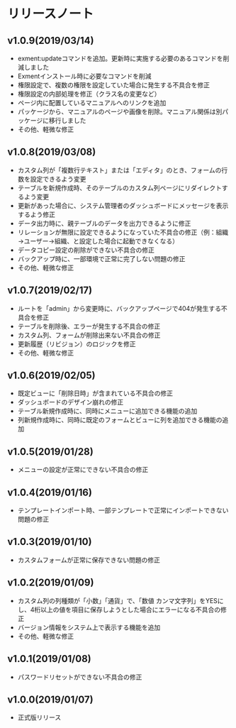 # リリースノート

## v1.0.9(2019/03/14)
- exment:updateコマンドを追加。更新時に実施する必要のあるコマンドを削減しました
- Exmentインストール時に必要なコマンドを削減
- 権限設定で、複数の権限を設定していた場合に発生する不具合を修正
- 権限設定の内部処理を修正（クラス名の変更など）
- ページ内に配置しているマニュアルへのリンクを追加
- パッケージから、マニュアルのページや画像を削除。マニュアル関係は別パッケージに移行しました
- その他、軽微な修正

## v1.0.8(2019/03/08)
- カスタム列が「複数行テキスト」または「エディタ」のとき、フォームの行数を設定できるよう変更
- テーブルを新規作成時、そのテーブルのカスタム列ページにリダイレクトするよう変更
- 更新があった場合に、システム管理者のダッシュボードにメッセージを表示するよう修正
- データ出力時に、親テーブルのデータを出力できるように修正
- リレーションが無限に設定できるようになっていた不具合の修正（例：組織→ユーザー→組織、と設定した場合に起動できなくなる）
- データコピー設定の削除ができない不具合の修正
- バックアップ時に、一部環境で正常に完了しない問題の修正
- その他、軽微な修正

## v1.0.7(2019/02/17)
- ルートを「admin」から変更時に、バックアップページで404が発生する不具合を修正
- テーブルを削除後、エラーが発生する不具合の修正
- カスタム列、フォームが削除出来ない不具合の修正
- 更新履歴（リビジョン）のロジックを修正
- その他、軽微な修正

## v1.0.6(2019/02/05)
- 既定ビューに「削除日時」が含まれている不具合の修正
- ダッシュボードのデザイン崩れの修正
- テーブル新規作成時に、同時にメニューに追加できる機能の追加
- 列新規作成時に、同時に既定のフォームとビューに列を追加できる機能の追加

## v1.0.5(2019/01/28)
- メニューの設定が正常にできない不具合の修正

## v1.0.4(2019/01/16)
- テンプレートインポート時、一部テンプレートで正常にインポートできない問題の修正

## v1.0.3(2019/01/10)
- カスタムフォームが正常に保存できない問題の修正

## v1.0.2(2019/01/09)
- カスタム列の列種類が「小数」「通貨」で、「数値 カンマ文字列」をYESにし、4桁以上の値を項目に保存しようとした場合にエラーになる不具合の修正
- バージョン情報をシステム上で表示する機能を追加
- その他、軽微な修正

## v1.0.1(2019/01/08)
- パスワードリセットができない不具合の修正

## v1.0.0(2019/01/07)
- 正式版リリース